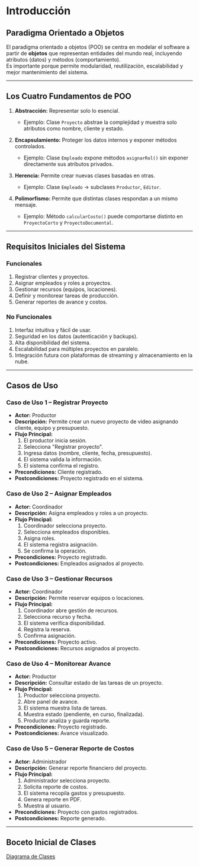 # Introducción

## Paradigma Orientado a Objetos
El paradigma orientado a objetos (POO) se centra en modelar el software a partir de **objetos** que representan entidades del mundo real, incluyendo atributos (datos) y métodos (comportamiento).  
Es importante porque permite modularidad, reutilización, escalabilidad y mejor mantenimiento del sistema.

---

## Los Cuatro Fundamentos de POO
1. **Abstracción:** Representar solo lo esencial.  
   - Ejemplo: Clase `Proyecto` abstrae la complejidad y muestra solo atributos como nombre, cliente y estado.

2. **Encapsulamiento:** Proteger los datos internos y exponer métodos controlados.  
   - Ejemplo: Clase `Empleado` expone métodos `asignarRol()` sin exponer directamente sus atributos privados.

3. **Herencia:** Permite crear nuevas clases basadas en otras.  
   - Ejemplo: Clase `Empleado` → subclases `Productor`, `Editor`.

4. **Polimorfismo:** Permite que distintas clases respondan a un mismo mensaje.  
   - Ejemplo: Método `calcularCosto()` puede comportarse distinto en `ProyectoCorto` y `ProyectoDocumental`.

---

## Requisitos Iniciales del Sistema

### Funcionales
1. Registrar clientes y proyectos.  
2. Asignar empleados y roles a proyectos.  
3. Gestionar recursos (equipos, locaciones).  
4. Definir y monitorear tareas de producción.  
5. Generar reportes de avance y costos.  

### No Funcionales
1. Interfaz intuitiva y fácil de usar.  
2. Seguridad en los datos (autenticación y backups).  
3. Alta disponibilidad del sistema.  
4. Escalabilidad para múltiples proyectos en paralelo.  
5. Integración futura con plataformas de streaming y almacenamiento en la nube.  

---

## Casos de Uso

### Caso de Uso 1 – Registrar Proyecto
- **Actor:** Productor  
- **Descripción:** Permite crear un nuevo proyecto de video asignando cliente, equipo y presupuesto.  
- **Flujo Principal:**  
  1. El productor inicia sesión.  
  2. Selecciona "Registrar proyecto".  
  3. Ingresa datos (nombre, cliente, fecha, presupuesto).  
  4. El sistema valida la información.  
  5. El sistema confirma el registro.  
- **Precondiciones:** Cliente registrado.  
- **Postcondiciones:** Proyecto registrado en el sistema.  

### Caso de Uso 2 – Asignar Empleados
- **Actor:** Coordinador  
- **Descripción:** Asigna empleados y roles a un proyecto.  
- **Flujo Principal:**  
  1. Coordinador selecciona proyecto.  
  2. Selecciona empleados disponibles.  
  3. Asigna roles.  
  4. El sistema registra asignación.  
  5. Se confirma la operación.  
- **Precondiciones:** Proyecto registrado.  
- **Postcondiciones:** Empleados asignados al proyecto.  

### Caso de Uso 3 – Gestionar Recursos
- **Actor:** Coordinador  
- **Descripción:** Permite reservar equipos o locaciones.  
- **Flujo Principal:**  
  1. Coordinador abre gestión de recursos.  
  2. Selecciona recurso y fecha.  
  3. El sistema verifica disponibilidad.  
  4. Registra la reserva.  
  5. Confirma asignación.  
- **Precondiciones:** Proyecto activo.  
- **Postcondiciones:** Recursos asignados al proyecto.  

### Caso de Uso 4 – Monitorear Avance
- **Actor:** Productor  
- **Descripción:** Consultar estado de las tareas de un proyecto.  
- **Flujo Principal:**  
  1. Productor selecciona proyecto.  
  2. Abre panel de avance.  
  3. El sistema muestra lista de tareas.  
  4. Muestra estado (pendiente, en curso, finalizada).  
  5. Productor analiza y guarda reporte.  
- **Precondiciones:** Proyecto registrado.  
- **Postcondiciones:** Avance visualizado.  

### Caso de Uso 5 – Generar Reporte de Costos
- **Actor:** Administrador  
- **Descripción:** Generar reporte financiero del proyecto.  
- **Flujo Principal:**  
  1. Administrador selecciona proyecto.  
  2. Solicita reporte de costos.  
  3. El sistema recopila gastos y presupuesto.  
  4. Genera reporte en PDF.  
  5. Muestra al usuario.  
- **Precondiciones:** Proyecto con gastos registrados.  
- **Postcondiciones:** Reporte generado.  

---

## Boceto Inicial de Clases
[Diagrama de Clases](<img width="530" height="488" alt="diseño 1" src="https://github.com/user-attachments/assets/4d994811-6944-40dc-b0e6-89cfa2fb3544" />)

